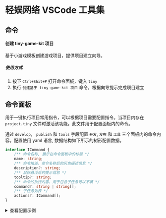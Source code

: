 # 轻娱网络 VSCode 工具集

## 命令
#### 创建 tiny-game-kit 项目
基于小游戏模板创建游戏项目，提供项目建立向导。
##### 使用方式
1. 按下 `Ctrl+Shit+P` 打开命令面板，键入 `tiny`
2. 执行 `创建基于 tiny-game-kit 项目` 命令，根据向导提示完成项目建立

## 命令面板
用于一键执行项目常用指令，可以根据项目需要配置指令。当项目内存在 `project.tiny` 文件时激活该功能，此文件用于配置面板内的命令。

通过 `develop`， `publish` 和 `tools` 字段配置 `开发`, `发布` 和 `工具` 三个面板内的命令内容。配置使用 yaml 语言, 数据结构如下所示的树形配置数据。
```typescript
interface ICommand {
	/** 命令名称, 展示在命令面板中的标题 */
	name: string;
	/** 命令描述，命令名称后的灰色描述信息 */
	description?: string;
	/** 鼠标悬浮后的提示信息 */
	tooltip?: string;
	/** 命令的执行内容，用于包含子任务可以不填 */
	command?: string | string[];
	/** 子任务列表 */
	actions?: ICommand[];
}
```
<details>
<summary>查看配置示例</summary>

```yaml
# project.tiny 文件
develop:
  actions:
    - name: LayaAir 开发
      actions:
        - name: dev
          description: 启动开发编译服务
          command: yarn concurrently -k "yarn serve" "yarn webpack --config laya/webpack.config.js --watch --env esbuild=true entry=develop ws=3102"
        - name: dev:full
          description: 编译全部平台组件
          command: yarn concurrently -k "yarn serve" "yarn webpack --config laya/webpack.config.js --watch --env esbuild=true entry=all ws=3102"
        - name: 生成 Laya3D 代码
          description: 从 Unity 导出的资源生成绑定代码
          command: node tools/bin/cli.js laya laya/laya3d.yaml
        - name: FairyGUI 导出
          description: 需要激活专业版本 FairyGUI
          command: node tools/bin/cli.js fairygui laya

    - name: CLI 工具
      actions:
        - name: dev
          description: 启动编译服务
          command: yarn webpack --config tools/webpack.config.js --watch --env esbuild=true target=ES2020

    - name: Unity 开发
      actions:
        - name: dev
          description: 启动开发编译服务
          command: yarn concurrently -k "yarn serve" "yarn webpack --config unity/webpack.config.js --watch --env ws=3102 esbuild=true entry=dev"
        - name: dev:full
          description: 启动编译全部服务
          command: yarn concurrently -k "yarn serve" "yarn webpack --config laya/webpack.config.js --watch --env esbuild=true entry=all ws=3102"

publish:
  actions:
    - name: LayaAir 小游戏
      actions:
        - name: H5 Web 版
          command: node tools/bin/cli.js publish laya web
        - name: 字节小游戏
          command: node tools/bin/cli.js publish laya bytedance
        - name: 微信小游戏
          command: node tools/bin/cli.js publish laya wechat
    - name: LayaNative 安卓
      actions:
        - name: 无第三方SDK
          command: node tools/bin/cli.js publish laya android-bare
        - name: 233乐园
          command: node tools/bin/cli.js publish laya android_233
tools:
  actions:
    - name: 合并框架
      description: 合并前确认git工作区是干净的
      command: # 逐个执行多个命令
        - git fetch upstream
        - git merge upstream/master
```
</details>
